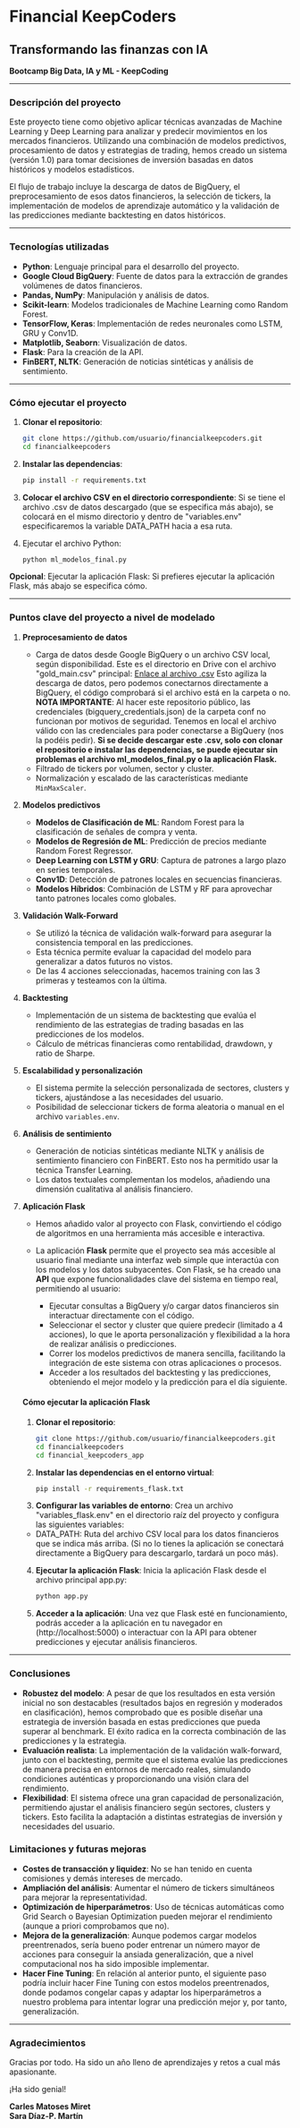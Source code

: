 # Financial KeepCoders 
## Transformando las finanzas con IA  
**Bootcamp Big Data, IA y ML - KeepCoding**

---

### Descripción del proyecto
Este proyecto tiene como objetivo aplicar técnicas avanzadas de Machine Learning y Deep Learning para analizar y predecir movimientos en los mercados financieros. Utilizando una combinación de modelos predictivos, procesamiento de datos y estrategias de trading, hemos creado un sistema (versión 1.0) para tomar decisiones de inversión basadas en datos históricos y modelos estadísticos.

El flujo de trabajo incluye la descarga de datos de BigQuery, el preprocesamiento de esos datos financieros, la selección de tickers, la implementación de modelos de aprendizaje automático y la validación de las predicciones mediante backtesting en datos históricos.

---

### Tecnologías utilizadas
- **Python**: Lenguaje principal para el desarrollo del proyecto.
- **Google Cloud BigQuery**: Fuente de datos para la extracción de grandes volúmenes de datos financieros.
- **Pandas, NumPy**: Manipulación y análisis de datos.
- **Scikit-learn**: Modelos tradicionales de Machine Learning como Random Forest.
- **TensorFlow, Keras**: Implementación de redes neuronales como LSTM, GRU y Conv1D.
- **Matplotlib, Seaborn**: Visualización de datos.
- **Flask**: Para la creación de la API.
- **FinBERT, NLTK**: Generación de noticias sintéticas y análisis de sentimiento.

---

### Cómo ejecutar el proyecto 

1. **Clonar el repositorio**:
   ```bash
   git clone https://github.com/usuario/financialkeepcoders.git
   cd financialkeepcoders
   ```
2. **Instalar las dependencias**: 
   ```bash
   pip install -r requirements.txt
   ```

3. **Colocar el archivo CSV en el directorio correspondiente**:
Si se tiene el archivo .csv de datos descargado (que se especifica más abajo), se colocará en el mismo directorio y dentro de "variables.env" especificaremos la variable DATA_PATH hacia a esa ruta.

4. Ejecutar el archivo Python: 
   ```bash
   python ml_modelos_final.py
   ```
**Opcional**: Ejecutar la aplicación Flask: 
Si prefieres ejecutar la aplicación Flask, más abajo se especifica cómo.

---

### Puntos clave del proyecto a nivel de modelado

1. **Preprocesamiento de datos**
   - Carga de datos desde Google BigQuery o un archivo CSV local, según disponibilidad. Este es el directorio en Drive con el archivo "gold_main.csv" principal: [Enlace al archivo .csv](https://drive.google.com/drive/folders/1IdonUB38UQC8TSGIrdPwrMCv5eThVB5d?usp=sharing)
Esto agiliza la descarga de datos, pero podemos conectarnos directamente a BigQuery, el código comprobará si el archivo está en la carpeta o no.
**NOTA IMPORTANTE**: Al hacer este repositorio público, las credenciales (bigquery_credentials.json) de la carpeta conf no funcionan por motivos de seguridad. Tenemos en local el archivo válido con las credenciales para poder conectarse a BigQuery (nos la podéis pedir).
**Si se decide descargar este .csv, solo con clonar el repositorio e instalar las dependencias, se puede ejecutar sin problemas el archivo ml_modelos_final.py o la aplicación Flask.**
   - Filtrado de tickers por volumen, sector y cluster.
   - Normalización y escalado de las características mediante `MinMaxScaler`.

2. **Modelos predictivos**
   - **Modelos de Clasificación de ML**: Random Forest para la clasificación de señales de compra y venta.
   - **Modelos de Regresión de ML**: Predicción de precios mediante Random Forest Regressor.
   - **Deep Learning con LSTM y GRU**: Captura de patrones a largo plazo en series temporales.
   - **Conv1D**: Detección de patrones locales en secuencias financieras.
   - **Modelos Híbridos**: Combinación de LSTM y RF para aprovechar tanto patrones locales como globales.

3. **Validación Walk-Forward**
   - Se utilizó la técnica de validación walk-forward para asegurar la consistencia temporal en las predicciones.
   - Esta técnica permite evaluar la capacidad del modelo para generalizar a datos futuros no vistos.
   - De las 4 acciones seleccionadas, hacemos training con las 3 primeras y testeamos con la última.

4. **Backtesting**
   - Implementación de un sistema de backtesting que evalúa el rendimiento de las estrategias de trading basadas en las predicciones de los modelos.
   - Cálculo de métricas financieras como rentabilidad, drawdown, y ratio de Sharpe.

5. **Escalabilidad y personalización**
   - El sistema permite la selección personalizada de sectores, clusters y tickers, ajustándose a las necesidades del usuario.
   - Posibilidad de seleccionar tickers de forma aleatoria o manual en el archivo `variables.env`.

6. **Análisis de sentimiento**
   - Generación de noticias sintéticas mediante NLTK y análisis de sentimiento financiero con FinBERT. Esto nos ha permitido usar la técnica Transfer Learning.
   - Los datos textuales complementan los modelos, añadiendo una dimensión cualitativa al análisis financiero.
  
7. **Aplicación Flask**
   - Hemos añadido valor al proyecto con Flask, convirtiendo el código de algoritmos en una herramienta más accesible e interactiva.
   - La aplicación **Flask** permite que el proyecto sea más accesible al usuario final mediante una interfaz web simple que interactúa con los modelos y los datos subyacentes. Con Flask, se ha creado una **API** que expone funcionalidades clave del sistema en tiempo real, permitiendo al usuario:

      - Ejecutar consultas a BigQuery y/o cargar datos financieros sin interactuar directamente con el código.
      - Seleccionar el sector y cluster que quiere predecir (limitado a 4 acciones), lo que le aporta personalización y flexibilidad a la hora de realizar análisis o predicciones.
      - Correr los modelos predictivos de manera sencilla, facilitando la integración de este sistema con otras aplicaciones o procesos.
      - Acceder a los resultados del backtesting y las predicciones, obteniendo el mejor modelo y la predicción para el día siguiente.

   #### Cómo ejecutar la aplicación Flask
   
   1. **Clonar el repositorio**:
      ```bash
      git clone https://github.com/usuario/financialkeepcoders.git
      cd financialkeepcoders
      cd financial_keepcoders_app
      ```
   2. **Instalar las dependencias en el entorno virtual**:
      ```bash
      pip install -r requirements_flask.txt
      ```
   3. **Configurar las variables de entorno**:
   Crea un archivo "variables_flask.env" en el directorio raíz del proyecto y configura las siguientes variables:
   - DATA_PATH: Ruta del archivo CSV local para los datos financieros que se indica más arriba. (Si no lo tienes la aplicación se conectará directamente a BigQuery para descargarlo, tardará un poco más).

   
   4. **Ejecutar la aplicación Flask**:
   Inicia la aplicación Flask desde el archivo principal app.py:
      ```bash
      python app.py
      ```
      
   5. **Acceder a la aplicación**:
   Una vez que Flask esté en funcionamiento, podrás acceder a la aplicación en tu navegador en (http://localhost:5000) o interactuar con la API para obtener predicciones y ejecutar análisis financieros.
   

---

### Conclusiones

- **Robustez del modelo**: A pesar de que los resultados en esta versión inicial no son destacables (resultados bajos en regresión y moderados en clasificación), hemos comprobado que es posible diseñar una estrategia de inversión basada en estas predicciones que pueda superar al benchmark. El éxito radica en la correcta combinación de las predicciones y la estrategia.
- **Evaluación realista**: La implementación de la validación walk-forward, junto con el backtesting, permite que el sistema evalúe las predicciones de manera precisa en entornos de mercado reales, simulando condiciones auténticas y proporcionando una visión clara del rendimiento.
- **Flexibilidad**: El sistema ofrece una gran capacidad de personalización, permitiendo ajustar el análisis financiero según sectores, clusters y tickers. Esto facilita la adaptación a distintas estrategias de inversión y necesidades del usuario.


### Limitaciones y futuras mejoras
- **Costes de transacción y liquidez**: No se han tenido en cuenta comisiones y demás intereses de mercado.
- **Ampliación del análisis**: Aumentar el número de tickers simultáneos para mejorar la representatividad.
- **Optimización de hiperparámetros**: Uso de técnicas automáticas como Grid Search o Bayesian Optimization pueden mejorar el rendimiento (aunque a priori comprobamos que no).
- **Mejora de la generalización**: Aunque podemos cargar modelos preentrenados, sería bueno poder entrenar un número mayor de acciones para conseguir la ansiada generalización, que a nivel computacional nos ha sido imposible implementar.
- **Hacer Fine Tuning**: En relación al anterior punto, el siguiente paso podría incluir hacer Fine Tuning con estos modelos preentrenados, donde podamos congelar capas y adaptar los hiperparámetros a nuestro problema para intentar lograr una predicción mejor y, por tanto, generalización.

---


### Agradecimientos

Gracias por todo. Ha sido un año lleno de aprendizajes y retos a cual más apasionante. 

¡Ha sido genial!

**Carles Matoses Miret**  
**Sara Díaz-P. Martín**


